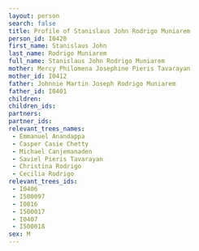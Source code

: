 ```yaml
---
layout: person
search: false
title: Profile of Stanislaus John Rodrigo Muniarem
person_id: I0420
first_name: Stanislaus John
last_name: Rodrigo Muniarem
full_name: Stanislaus John Rodrigo Muniarem
mother: Mercy Philomena Josephine Pieris Tavarayan
mother_id: I0412
father: Johnnie Martin Joseph Rodrigo Muniarem
father_id: I0401
children:
children_ids:
partners:
partner_ids:
relevant_trees_names:
 - Emmanuel Anandappa
 - Casper Casie Chetty
 - Michael Canjemanaden
 - Saviel Pieris Tavarayan
 - Christina Rodrigo
 - Cecilia Rodrigo
relevant_trees_ids:
 - I0406
 - I500097
 - I0816
 - I500017
 - I0407
 - I500018
sex: M
---
```


